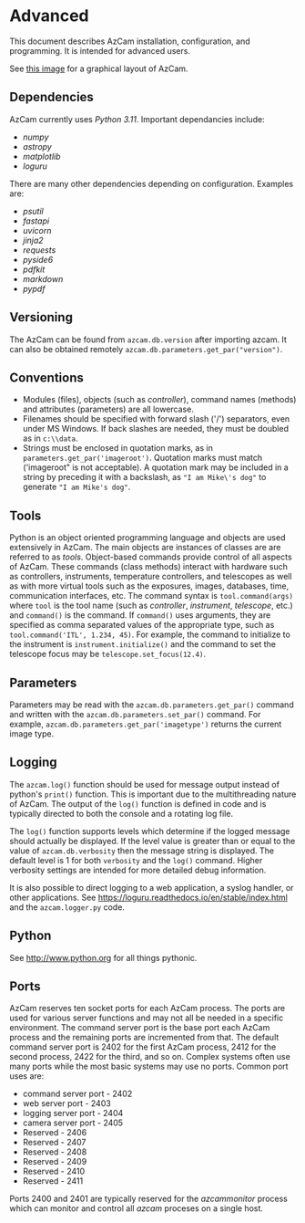 # Advanced

This document describes AzCam installation, configuration, and programming. It is intended 
for advanced users.

See [this image](azcamarchitecture.jpg) for a graphical layout of AzCam.

## Dependencies
AzCam currently uses *Python 3.11*. Important dependancies include:

  * *numpy*
  * *astropy*
  * *matplotlib*
  * *loguru*

There are many other dependencies depending on configuration. Examples are:

  * *psutil*
  * *fastapi*
  * *uvicorn*
  * *jinja2*
  * *requests*
  * *pyside6*
  * *pdfkit*
  * *markdown*
  * *pypdf*

## Versioning
The AzCam can be found from `azcam.db.version` after importing azcam. It can also be obtained remotely `azcam.db.parameters.get_par("version")`.

## Conventions
 * Modules (files), objects (such as *controller*), command names (methods) and attributes (parameters) are all lowercase.
 * Filenames should be specified with forward slash ('/') separators, even under MS Windows. If back slashes are needed, they must be doubled as in `c:\\data`.
 * Strings must be enclosed in quotation marks, as in `parameters.get_par('imageroot')`. Quotation marks must match ('imageroot" is not acceptable). A quotation mark may be included in a string by preceding it with a backslash, as `"I am Mike\'s dog"` to generate `"I am Mike's dog"`.

## Tools
Python is an object oriented programming language and objects are used extensively in AzCam. The main objects are instances of classes are are referred to as *tools*. Object-based commands provide control of all aspects of AzCam. These commands (class methods) interact with hardware such as controllers, instruments, temperature controllers, and telescopes as well as with more virtual tools such as the exposures, images, databases, time, communication interfaces, etc. The command syntax is `tool.command(args)` where `tool` is the tool name (such as *controller*, *instrument*, *telescope*, etc.) and `command()` is the command. If `command()` uses arguments, they are specified as comma separated values of the appropriate type, such as `tool.command('ITL', 1.234, 45)`. For example, the command to initialize to the instrument is `instrument.initialize()` and the command to set the telescope focus may be  `telescope.set_focus(12.4)`.

## Parameters
Parameters may be read with the `azcam.db.parameters.get_par()` command and written with the `azcam.db.parameters.set_par()` command. For example, `azcam.db.parameters.get_par('imagetype')` returns the current image type.

## Logging
The `azcam.log()` function should be used for message output instead of python's `print()` function. This is important due to the multithreading nature of AzCam.  The output of the `log()` function is defined in code and is typically directed to both the console and a rotating log file.

The `log()` function supports levels which determine if the logged message should actually be displayed. If the level value is greater than or equal to the value of `azcam.db.verbosity` then the message string is displayed. The default level is 1 for both `verbosity` and the `log()` command. Higher verbosity settings are intended for more detailed debug information.

It is also possible to direct logging to a web application, a syslog handler, or other applications. See <https://loguru.readthedocs.io/en/stable/index.html> and the `azcam.logger.py` code.
 
## Python
See <http://www.python.org> for all things pythonic.

## Ports
AzCam reserves ten socket ports for each AzCam process. The ports are used for various
server functions and may not all be needed in a specific environment. The command server port is the base port each AzCam process and the remaining ports are incremented from that. The default command server port is 2402 for the first AzCam process, 2412 for the second process, 2422 for the third, and so on. Complex systems often use many ports while the most basic systems may use no ports. Common port uses are:

  * command server port - 2402
  * web server port - 2403
  * logging server port - 2404
  * camera server port - 2405
  * Reserved - 2406
  * Reserved - 2407
  * Reserved - 2408
  * Reserved - 2409
  * Reserved - 2410
  * Reserved - 2411

Ports 2400 and 2401 are typically reserved for the *azcammonitor* process which can monitor and control all *azcam* proceses on a single host.